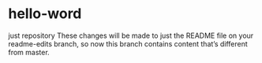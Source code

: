 # hello-word
just repository
These changes will be made to just the README file on your readme-edits branch, so now this branch contains content that’s different from master.

